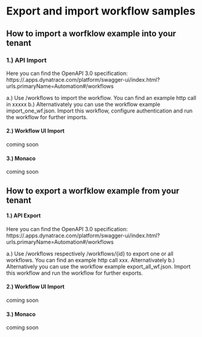 # Export and import workflow samples

## How to import a worfklow example into your tenant

### 1.) API Import 
Here you can find the OpenAPI 3.0 specification: https://<yourtenant>.apps.dynatrace.com/platform/swagger-ui/index.html?urls.primaryName=Automation#/workflows

a.) Use <POST> /workflows to import the workflow. You can find an example http call in xxxxx
b.) Alternativately you can use the workflow example import_one_wf.json. Import this workflow, configure authentication and run the workflow for further imports.

#### 2.) Workflow UI Import

coming soon

#### 3.) Monaco 

coming soon

## How to export a worfklow example from your tenant

#### 1.) API Export
Here you can find the OpenAPI 3.0 specification: https://<yourtenant>.apps.dynatrace.com/platform/swagger-ui/index.html?urls.primaryName=Automation#/workflows

a.) Use <GET> /workflows respectively <GET> /workflows/{id} to export one or all workflows. You can find an example http call xxx. Alternativately
b.) Alternatively you can use the workflow example export_all_wf.json. Import this workflow and run the workflow for further exports.

#### 2.) Workflow UI Import
coming soon

#### 3.) Monaco 
coming soon

